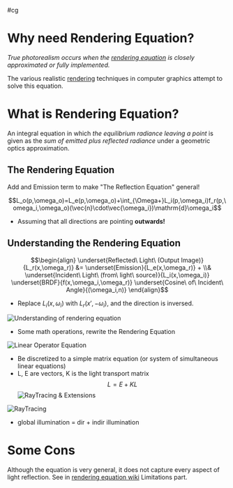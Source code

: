 #cg 

# Why need Rendering Equation?

*True photorealism occurs when the [rendering equation](https://en.wikipedia.org/wiki/Rendering_equation "Rendering equation") is closely approximated or fully implemented.*

The various realistic [rendering](https://en.wikipedia.org/wiki/Rendering_(computer_graphics) "Rendering (computer graphics)") techniques in computer graphics attempt to solve this equation.

# What is Rendering Equation?

An integral equation in which *the equilibrium radiance leaving a point* is given as the *sum of emitted plus reflected radiance* under a geometric optics approximation.

## The Rendering Equation

Add and Emission term to make "The Reflection Equation" general!

$$L_o(p,\omega_o)=L_e(p,\omega_o)+\int_{\Omega+}L_i(p,\omega_i)f_r(p,\omega_i,\omega_o)(\vec{n}\cdot\vec{\omega_i})\mathrm{d}\omega_i$$

- Assuming that all directions are pointing **outwards!**

## Understanding the Rendering Equation

$$\begin{align}
\underset{Reflected\ Light\ (Output Image)}{L_r(x,\omega_r)} &= \underset{Emission}{L_e(x,\omega_r)} + \\& \underset{Incident\ Light\ (from\ light\ source)}{L_i(x,\omega_i)} \underset{BRDF}{f(x,\omega_i,\omega_r)}  \underset{Cosine\ of\ Incident\ Angle}{(\omega_i,n)}
\end{align}$$

- Replace $L_i(x,\omega_i)$ with $L_r(x',-\omega_i)$, and the direction is inversed.

![Understanding of rendering equation](Understanding%20of%20rendering%20equation.png)

- Some math operations, rewrite the Rendering Equation

![Linear Operator Equation](LinearOperatorEquation.png)

- Be discretized to a simple matrix equation (or system of simultaneous linear equations)
- L, E are vectors, K is the light transport matrix
$$L = E + KL$$
![RayTracing & Extensions](RayTracing&Extensions.png)

![RayTracing](RayTracing.png)

- global illumination = dir + indir illumination


# Some Cons

Although the equation is very general, it does not capture every aspect of light reflection. See in [rendering equation wiki](https://en.wikipedia.org/wiki/Rendering_equation) Limitations part.





